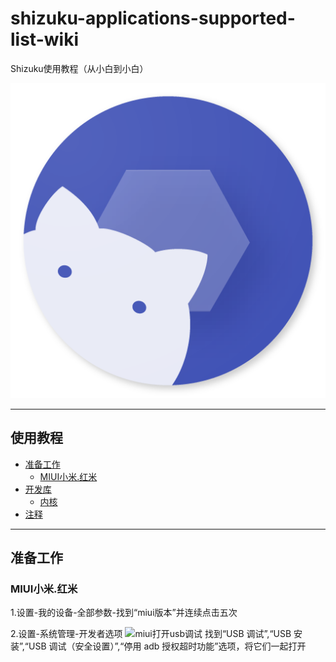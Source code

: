 # shizuku-applications-supported-list-wiki
Shizuku使用教程（从小白到小白）

[![shizuku-logo]](https://shizuku.rikka.app/)

--------------------


## 使用教程

- [准备工作](#准备工作)
  - [MIUI小米.红米](#MIUI小米.红米)
- [开发库](#开发库)
  - [内核](#内核)
- [注释](#注释)
--------------------

## 准备工作


### MIUI小米.红米
1.设置-我的设备-全部参数-找到“miui版本”并连续点击五次

2.设置-系统管理-开发者选项
![][miui-adb-turn-on]
找到“USB 调试”,“USB 安装”,“USB 调试（安全设置）”,“停用 adb 授权超时功能”选项，将它们一起打开

[shizuku-logo]:https://raw.githubusercontent.com/xiaoyangdkj/shizuku-applications-supported-list/main/image/Shizuku-logo.png "shizuku-logo"
[miui-adb-turn-on]:/image/miui-adb-turn-on.jpg "miui打开usb调试"